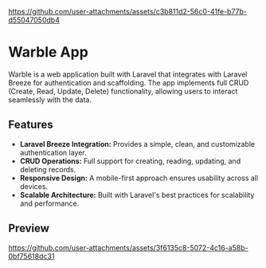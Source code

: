 
https://github.com/user-attachments/assets/c3b811d2-56c0-41fe-b77b-d55047050db4
# Warble App

Warble is a web application built with Laravel that integrates with Laravel Breeze for authentication and scaffolding. The app implements full CRUD (Create, Read, Update, Delete) functionality, allowing users to interact seamlessly with the data.

## Features

- **Laravel Breeze Integration:** Provides a simple, clean, and customizable authentication layer.
- **CRUD Operations:** Full support for creating, reading, updating, and deleting records.
- **Responsive Design:** A mobile-first approach ensures usability across all devices.
- **Scalable Architecture:** Built with Laravel's best practices for scalability and performance.

## Preview

https://github.com/user-attachments/assets/3f6135c8-5072-4c16-a58b-0bf75618dc31

